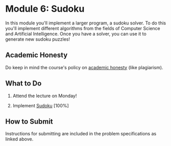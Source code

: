 # Module 6: Sudoku

In this module you'll implement a larger program, a sudoku solver. To do this you'll implement different algorithms from the fields of Computer Science and Artificial Intelligence. Once you have a solver, you can use it to generate new sudoku puzzles!


## Academic Honesty

Do keep in mind the course's policy on [academic honesty](/syllabus) (like plagiarism).


## What to Do

1. Attend the lecture on Monday!

2. Implement [Sudoku](/problems/sudoku-less) [100%]


## How to Submit

Instructions for submitting are included in the problem specifications as linked above.
